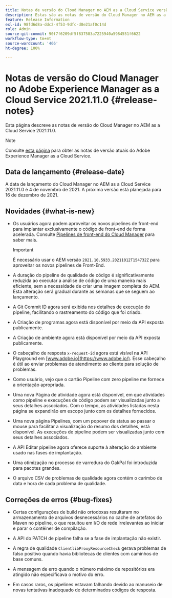 ```yaml
---
title: Notas de versão do Cloud Manager no AEM as a Cloud Service versão 2021.11.0
description: Estas são as notas de versão do Cloud Manager no AEM as a Cloud Service versão 2021.11.0
feature: Release Information
exl-id: 98fd6d8a-ddc2-4f53-9dfc-d8e21af0c14d
role: Admin
source-git-commit: 90f7f6209df5f837583a7225940a5984551f6622
workflow-type: tm+mt
source-wordcount: '466'
ht-degree: 100%

---
```


# Notas de versão do Cloud Manager no Adobe Experience Manager as a Cloud Service 2021.11.0 {#release-notes}

Esta página descreve as notas de versão do Cloud Manager no AEM as a Cloud Service 2021.11.0.

>[!NOTE]
>
>Consulte [esta página](/help/release-notes/release-notes-cloud/release-notes-current.md) para obter as notas de versão atuais do Adobe Experience Manager as a Cloud Service.

## Data de lançamento {#release-date}

A data de lançamento do Cloud Manager no AEM as a Cloud Service 2021.11.0 é 4 de novembro de 2021.
A próxima versão está planejada para 16 de dezembro de 2021.

## Novidades {#what-is-new}

* Os usuários agora podem aproveitar os novos pipelines de front-end para implantar exclusivamente o código de front-end de forma acelerada. Consulte [Pipelines de front-end do Cloud Manager](/help/implementing/cloud-manager/configuring-pipelines/introduction-ci-cd-pipelines.md#front-end) para saber mais.

  >[!IMPORTANT]
  >É necessário usar o AEM versão `2021.10.5933.20211012T154732Z` para aproveitar os novos pipelines de Front-End.

* A duração do pipeline de qualidade de código é significativamente reduzida ao executar a análise de código de uma maneira mais eficiente, sem a necessidade de criar uma imagem completa do AEM. Esta alteração será gradual durante as semanas que se seguem ao lançamento.

* A Git Commit ID agora será exibida nos detalhes de execução do pipeline, facilitando o rastreamento do código que foi criado.

* A Criação de programas agora está disponível por meio da API exposta publicamente.

* A Criação de ambiente agora está disponível por meio da API exposta publicamente.

* O cabeçalho de resposta `x-request-id` agora está visível na API Playground em [www.adobe.io](https://www.adobe.io/). Esse cabeçalho é útil ao enviar problemas de atendimento ao cliente para solução de problemas.

* Como usuário, vejo que o cartão Pipeline com zero pipeline me fornece a orientação apropriada.

* Uma nova Página de atividade agora está disponível, em que atividades como pipeline e execuções de código podem ser visualizadas junto a seus detalhes associados. Com o tempo, as atividades listadas nesta página se expandirão em escopo junto com os detalhes fornecidos.

* Uma nova página Pipelines, com um popover de status ao passar o mouse para facilitar a visualização do resumo dos detalhes, está disponível. As execuções de pipeline podem ser visualizadas junto com seus detalhes associados.

* A API Editar pipeline agora oferece suporte à alteração do ambiente usado nas fases de implantação.

* Uma otimização no processo de varredura do OakPal foi introduzida para pacotes grandes.

* O arquivo CSV de problemas de qualidade agora contém o carimbo de data e hora de cada problema de qualidade.

## Correções de erros {#bug-fixes}

* Certas configurações de build não ortodoxas resultaram no armazenamento de arquivos desnecessários no cache de artefatos do Maven no pipeline, o que resultou em I/O de rede irrelevantes ao iniciar e parar o contêiner de compilação.

* A API do PATCH de pipeline falha se a fase de implantação não existir.

* A regra de qualidade `ClientlibProxyResourceCheck` gerava problemas de falso positivo quando havia bibliotecas de clientes com caminhos de base comuns.

* A mensagem de erro quando o número máximo de repositórios era atingido não especificava o motivo do erro.

* Em casos raros, os pipelines estavam falhando devido ao manuseio de novas tentativas inadequado de determinados códigos de resposta.
